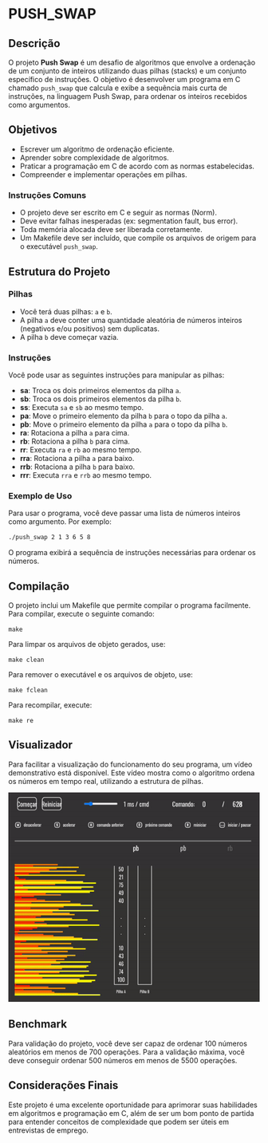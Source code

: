 # PUSH_SWAP

## Descrição

O projeto **Push Swap** é um desafio de algoritmos que envolve a ordenação de um conjunto de inteiros utilizando duas pilhas (stacks) e um conjunto específico de instruções. O objetivo é desenvolver um programa em C chamado `push_swap` que calcula e exibe a sequência mais curta de instruções, na linguagem Push Swap, para ordenar os inteiros recebidos como argumentos.

## Objetivos

- Escrever um algoritmo de ordenação eficiente.
- Aprender sobre complexidade de algoritmos.
- Praticar a programação em C de acordo com as normas estabelecidas.
- Compreender e implementar operações em pilhas.

### Instruções Comuns

- O projeto deve ser escrito em C e seguir as normas (Norm).
- Deve evitar falhas inesperadas (ex: segmentation fault, bus error).
- Toda memória alocada deve ser liberada corretamente.
- Um Makefile deve ser incluído, que compile os arquivos de origem para o executável `push_swap`.

## Estrutura do Projeto

### Pilhas

- Você terá duas pilhas: `a` e `b`.
- A pilha `a` deve conter uma quantidade aleatória de números inteiros (negativos e/ou positivos) sem duplicatas.
- A pilha `b` deve começar vazia.

### Instruções

Você pode usar as seguintes instruções para manipular as pilhas:

- **sa**: Troca os dois primeiros elementos da pilha `a`.
- **sb**: Troca os dois primeiros elementos da pilha `b`.
- **ss**: Executa `sa` e `sb` ao mesmo tempo.
- **pa**: Move o primeiro elemento da pilha `b` para o topo da pilha `a`.
- **pb**: Move o primeiro elemento da pilha `a` para o topo da pilha `b`.
- **ra**: Rotaciona a pilha `a` para cima.
- **rb**: Rotaciona a pilha `b` para cima.
- **rr**: Executa `ra` e `rb` ao mesmo tempo.
- **rra**: Rotaciona a pilha `a` para baixo.
- **rrb**: Rotaciona a pilha `b` para baixo.
- **rrr**: Executa `rra` e `rrb` ao mesmo tempo.

### Exemplo de Uso

Para usar o programa, você deve passar uma lista de números inteiros como argumento. Por exemplo:

```bash
./push_swap 2 1 3 6 5 8
```

O programa exibirá a sequência de instruções necessárias para ordenar os números.

## Compilação

O projeto inclui um Makefile que permite compilar o programa facilmente. Para compilar, execute o seguinte comando:

```
make
```

Para limpar os arquivos de objeto gerados, use:

```
make clean
```

Para remover o executável e os arquivos de objeto, use:

```
make fclean
```

Para recompilar, execute:

```
make re
```

## Visualizador

Para facilitar a visualização do funcionamento do seu programa, um vídeo demonstrativo está disponível. Este vídeo mostra como o algoritmo ordena os números em tempo real, utilizando a estrutura de pilhas.

![](./push_swap_100.gif)

## Benchmark

Para validação do projeto, você deve ser capaz de ordenar 100 números aleatórios em menos de 700 operações. Para a validação máxima, você deve conseguir ordenar 500 números em menos de 5500 operações.

## Considerações Finais

Este projeto é uma excelente oportunidade para aprimorar suas habilidades em algoritmos e programação em C, além de ser um bom ponto de partida para entender conceitos de complexidade que podem ser úteis em entrevistas de emprego.

